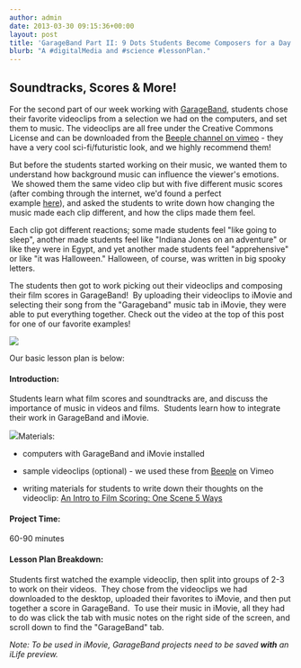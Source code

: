 ```yaml
---
author: admin
date: 2013-03-30 09:15:36+00:00
layout: post
title: 'GarageBand Part II: 9 Dots Students Become Composers for a Day'
blurb: "A #digitalMedia and #science #lessonPlan."
---
```


## Soundtracks, Scores & More!


For the second part of our week working with [GarageBand](http://www.apple.com/ilife/garageband/), students chose their favorite videoclips from a selection we had on the computers, and set them to music. The videoclips are all free under the Creative Commons License and can be downloaded from the [Beeple channel on vimeo](vimeo.com/channels/beeple) - they have a very cool sci-fi/futuristic look, and we highly recommend them!

But before the students started working on their music, we wanted them to understand how background music can influence the viewer's emotions.  We showed them the same video clip but with five different music scores (after combing through the internet, we'd found a perfect example [here](http://www.midnightmusic.com.au/2011/06/an-intro-to-film-scoring-same-scene-5-ways/)), and asked the students to write down how changing the music made each clip different, and how the clips made them feel.

Each clip got different reactions; some made students feel "like going to sleep", another made students feel like "Indiana Jones on an adventure" or like they were in Egypt, and yet another made students feel "apprehensive" or like "it was Halloween." Halloween, of course, was written in big spooky letters.

The students then got to work picking out their videoclips and composing their film scores in GarageBand!  By uploading their videoclips to iMovie and selecting their song from the "Garageband" music tab in iMovie, they were able to put everything together. Check out the video at the top of this post for one of our favorite examples!


[![](http://9-dots.org/wp-uploads/2013/03/Photo-Mar-05-5-23-19-PM-1024x768.jpg)](http://9-dots.org/wp-uploads/2013/03/Photo-Mar-05-5-23-19-PM.jpg)




Our basic lesson plan is below:


#### Introduction:


Students learn what film scores and soundtracks are, and discuss the importance of music in videos and films.  Students learn how to integrate their work in GarageBand and iMovie.

![](http://9-dots.org/wp-includes/js/tinymce/plugins/wordpress/img/trans.gif)Materials:



	
  * computers with GarageBand and iMovie installed

	
  * sample videoclips (optional) - we used these from [Beeple](http://vimeo.com/channels/beeple) on Vimeo

	
  * writing materials for students to write down their thoughts on the videoclip: [An Intro to Film Scoring: One Scene 5 Ways](http://www.midnightmusic.com.au/2011/06/an-intro-to-film-scoring-same-scene-5-ways/)




#### Project Time:


60-90 minutes


#### Lesson Plan Breakdown:


Students first watched the example videoclip, then split into groups of 2-3 to work on their videos.  They chose from the videoclips we had downloaded to the desktop, uploaded their favorites to iMovie, and then put together a score in GarageBand.  To use their music in iMovie, all they had to do was click the tab with music notes on the right side of the screen, and scroll down to find the "GarageBand" tab.

_Note: To be used in iMovie, GarageBand projects need to be saved **with** an iLife preview._
